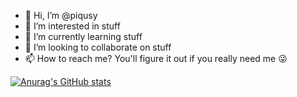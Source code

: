 - 👋 Hi, I’m @piqusy
- 👀 I’m interested in stuff
- 🌱 I’m currently learning stuff
- 💞️ I’m looking to collaborate on stuff
- 📫 How to reach me? You'll figure it out if you really need me 😜

[![Anurag's GitHub stats](https://github-readme-stats.vercel.app/api?username=piqusy)](https://github.com/anuraghazra/github-readme-stats)

<!---
piqusy/piqusy is a ✨ special ✨ repository because its `README.md` (this file) appears on your GitHub profile.
You can click the Preview link to take a look at your changes.
--->
